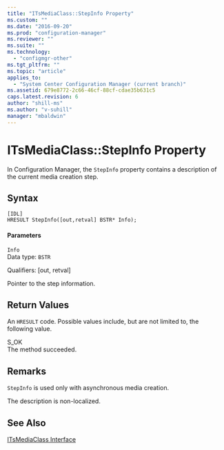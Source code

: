 ```yaml
---
title: "ITsMediaClass::StepInfo Property"
ms.custom: ""
ms.date: "2016-09-20"
ms.prod: "configuration-manager"
ms.reviewer: ""
ms.suite: ""
ms.technology: 
  - "configmgr-other"
ms.tgt_pltfrm: ""
ms.topic: "article"
applies_to: 
  - "System Center Configuration Manager (current branch)"
ms.assetid: 679e8772-2c66-46cf-88cf-cdae35b631c5
caps.latest.revision: 6
author: "shill-ms"
ms.author: "v-suhill"
manager: "mbaldwin"
---
```

# ITsMediaClass::StepInfo Property
In Configuration Manager, the `StepInfo` property contains a description of the current media creation step.  
  
## Syntax  
  
```  
[IDL]  
HRESULT StepInfo([out,retval] BSTR* Info);  
```  
  
#### Parameters  
 `Info`  
 Data type: `BSTR`  
  
 Qualifiers: [out, retval]  
  
 Pointer to the step information.  
  
## Return Values  
 An `HRESULT` code. Possible values include, but are not limited to, the following value.  
  
 S_OK  
 The method succeeded.  
  
## Remarks  
 `StepInfo` is used only with asynchronous media creation.  
  
 The description is non-localized.  
  
## See Also  
 [ITsMediaClass Interface](../../../develop/reference/misc/itsmediaclass-interface.md)